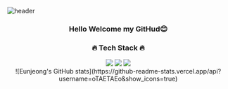 
<!--
**oTAETAEo/oTAETAEo** is a ✨ _special_ ✨ repository because its `README.md` (this file) appears on your GitHub profile.

Here are some ideas to get you started:

- 🔭 I’m currently working on ...
- 🌱 I’m currently learning ...
- 👯 I’m looking to collaborate on ...
- 🤔 I’m looking for help with ...
- 💬 Ask me about ...
- 📫 How to reach me: ...
- 😄 Pronouns: ...
- ⚡ Fun fact: ...
-->
![header](https://capsule-render.vercel.app/api?type=waving&color=auto&height=300&text=Hi%20there👏&fontColor=483D8B)


<div align=center> 
<H3>Hello Welcome my GitHud😊
</div>


<h3 align="center">🔥 Tech Stack 🔥</h3>
<div align="center">
  <img src="https://img.shields.io/badge/java-007396?style=for-the-badge&logo=java&logoColor=white">
  <img src="https://img.shields.io/badge/c++-00599C?style=for-the-badge&logo=c%2B%2B&logoColor=white">   
  <img src="https://img.shields.io/badge/github-181717?style=for-the-badge&logo=github&logoColor=white">
</div>

<div align="center">
![Eunjeong's GitHub stats](https://github-readme-stats.vercel.app/api?username=oTAETAEo&show_icons=true)
</div>





